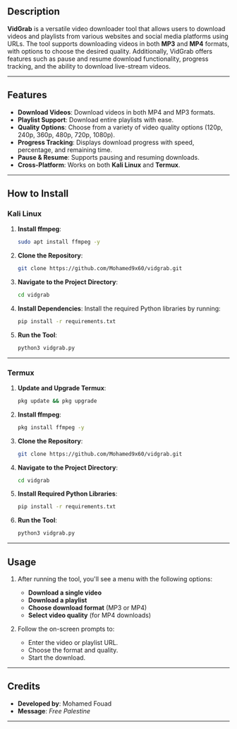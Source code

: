 ## Description

**VidGrab** is a versatile video downloader tool that allows users to download videos and playlists from various websites and social media platforms using URLs. The tool supports downloading videos in both **MP3** and **MP4** formats, with options to choose the desired quality. Additionally, VidGrab offers features such as pause and resume download functionality, progress tracking, and the ability to download live-stream videos.

---

## Features

- **Download Videos**: Download videos in both MP4 and MP3 formats.
- **Playlist Support**: Download entire playlists with ease.
- **Quality Options**: Choose from a variety of video quality options (120p, 240p, 360p, 480p, 720p, 1080p).
- **Progress Tracking**: Displays download progress with speed, percentage, and remaining time.
- **Pause & Resume**: Supports pausing and resuming downloads.
- **Cross-Platform**: Works on both **Kali Linux** and **Termux**.

---

## How to Install

### Kali Linux
1. **Install ffmpeg**:
    ```bash
    sudo apt install ffmpeg -y
    ```

2. **Clone the Repository**:
    ```bash
    git clone https://github.com/Mohamed9x60/vidgrab.git
    ```

2. **Navigate to the Project Directory**:
    ```bash
    cd vidgrab
    ```

3. **Install Dependencies**: Install the required Python libraries by running:
    ```bash
    pip install -r requirements.txt
    ```

4. **Run the Tool**:
    ```bash
    python3 vidgrab.py
    ```

---

### Termux

1. **Update and Upgrade Termux**:
    ```bash
    pkg update && pkg upgrade
    ```

2. **Install ffmpeg**:
    ```bash
    pkg install ffmpeg -y
    ```

3. **Clone the Repository**:
    ```bash
    git clone https://github.com/Mohamed9x60/vidgrab.git
    ```

4. **Navigate to the Project Directory**:
    ```bash
    cd vidgrab
    ```

5. **Install Required Python Libraries**:
    ```bash
    pip install -r requirements.txt
    ```

6. **Run the Tool**:
    ```bash
    python3 vidgrab.py
    ```

---

## Usage

1. After running the tool, you'll see a menu with the following options:
   - **Download a single video**
   - **Download a playlist**
   - **Choose download format** (MP3 or MP4)
   - **Select video quality** (for MP4 downloads)

2. Follow the on-screen prompts to:
   - Enter the video or playlist URL.
   - Choose the format and quality.
   - Start the download.

---

## Credits

- **Developed by**: Mohamed Fouad
- **Message**: _Free Palestine_

---


